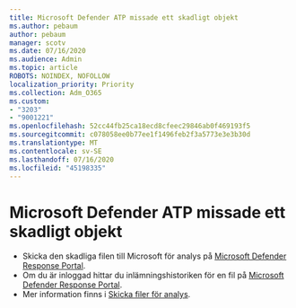 ```yaml
---
title: Microsoft Defender ATP missade ett skadligt objekt
ms.author: pebaum
author: pebaum
manager: scotv
ms.date: 07/16/2020
ms.audience: Admin
ms.topic: article
ROBOTS: NOINDEX, NOFOLLOW
localization_priority: Priority
ms.collection: Adm_O365
ms.custom:
- "3203"
- "9001221"
ms.openlocfilehash: 52cc44fb25ca18ecd8cfeec29846ab0f469193f5
ms.sourcegitcommit: c078058ee0b77ee1f1496feb2f3a5773e3e3b30d
ms.translationtype: MT
ms.contentlocale: sv-SE
ms.lasthandoff: 07/16/2020
ms.locfileid: "45198335"
---
```

# <a name="microsoft-defender-atp-missed-a-malicious-item"></a>Microsoft Defender ATP missade ett skadligt objekt

- Skicka den skadliga filen till Microsoft för analys på [Microsoft Defender Response Portal](https://www.microsoft.com/wdsi/filesubmission/). 
- Om du är inloggad hittar du inlämningshistoriken för en fil på [Microsoft Defender Response Portal](https://www.microsoft.com/wdsi/submissionhistory).
- Mer information finns i [Skicka filer för analys](https://docs.microsoft.com/windows/security/threat-protection/intelligence/submission-guide).